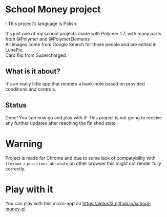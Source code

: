 # School Money project
! This project's language is Polish.

It's just one of my school projects made with Polymer 1.7, 
with many parts from @Polymer and @PolymerElements  
All images come from Google Search for those people and are edited in LunaPic.  
Card flip from Supercharged.

## What is it about?
It's an really little app that renders a bank-note based on provided conditions and controls.

## Status
Done! You can now go and play with it! 
This project is not going to receive any further updates after reaching the finished state

# Warning
Project is made for Chrome and due to some lack of compatybility with `flexbox` + `position: absolute` on other browser this might not render fully correctly.

# Play with it
You can play with this micro-app on https://witus13.github.io/school-money-pl
